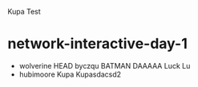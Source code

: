Kupa
Test

# network-interactive-day-1
- wolverine
 HEAD
byczqu
BATMAN
DAAAAA
Luck Lu
- hubimoore
Kupa
Kupasdacsd2


